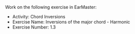 Work on the following exercise in EarMaster:
- Activity: Chord Inversions
- Exercise Name: Inversions of the major chord - Harmonic
- Exercise Number: 1.3
